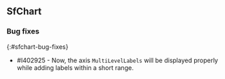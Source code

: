 ## SfChart

### Bug fixes
{:#sfchart-bug-fixes}

* \#I402925 - Now, the axis `MultiLevelLabels` will be displayed properly while adding labels within a short range.
